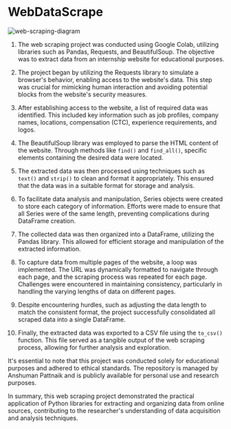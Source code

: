 # WebDataScrape

![web-scraping-diagram](https://github.com/ANSHPG/WebDataScrape/assets/132222062/4f4d8751-738a-41d4-a6b8-ba66db144ab9)


1. The web scraping project was conducted using Google Colab, utilizing libraries such as Pandas, Requests, and BeautifulSoup. The objective was to extract data from an internship website for educational purposes.

2. The project began by utilizing the Requests library to simulate a browser's behavior, enabling access to the website's data. This step was crucial for mimicking human interaction and avoiding potential blocks from the website's security measures.

3. After establishing access to the website, a list of required data was identified. This included key information such as job profiles, company names, locations, compensation (CTC), experience requirements, and logos.

4. The BeautifulSoup library was employed to parse the HTML content of the website. Through methods like `find()` and `find_all()`, specific elements containing the desired data were located.

5. The extracted data was then processed using techniques such as `text()` and `strip()` to clean and format it appropriately. This ensured that the data was in a suitable format for storage and analysis.

6. To facilitate data analysis and manipulation, Series objects were created to store each category of information. Efforts were made to ensure that all Series were of the same length, preventing complications during DataFrame creation.

7. The collected data was then organized into a DataFrame, utilizing the Pandas library. This allowed for efficient storage and manipulation of the extracted information.

8. To capture data from multiple pages of the website, a loop was implemented. The URL was dynamically formatted to navigate through each page, and the scraping process was repeated for each page. Challenges were encountered in maintaining consistency, particularly in handling the varying lengths of data on different pages.

9. Despite encountering hurdles, such as adjusting the data length to match the consistent format, the project successfully consolidated all scraped data into a single DataFrame.

10. Finally, the extracted data was exported to a CSV file using the `to_csv()` function. This file served as a tangible output of the web scraping process, allowing for further analysis and exploration.

It's essential to note that this project was conducted solely for educational purposes and adhered to ethical standards. The repository is managed by Anshuman Pattnaik and is publicly available for personal use and research purposes.

In summary, this web scraping project demonstrated the practical application of Python libraries for extracting and organizing data from online sources, contributing to the researcher's understanding of data acquisition and analysis techniques.
